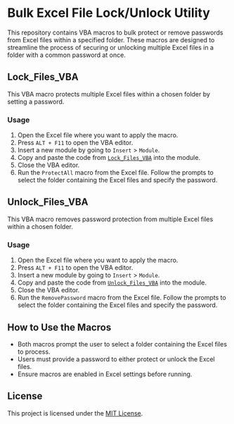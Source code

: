 # Bulk Excel File Lock/Unlock Utility

This repository contains VBA macros to bulk protect or remove passwords from Excel files within a specified folder. These macros are designed to streamline the process of securing or unlocking multiple Excel files in a folder with a common password at once.

## Lock_Files_VBA
This VBA macro protects multiple Excel files within a chosen folder by setting a password.

### Usage
1. Open the Excel file where you want to apply the macro.
2. Press `ALT + F11` to open the VBA editor.
3. Insert a new module by going to `Insert` > `Module`.
4. Copy and paste the code from [`Lock_Files_VBA`](https://github.com/g10drasingh/Bulk-Excel-File-lock/blob/main/Lock_Files_VBA) into the module.
5. Close the VBA editor.
6. Run the `ProtectAll` macro from the Excel file. Follow the prompts to select the folder containing the Excel files and specify the password.

## Unlock_Files_VBA
This VBA macro removes password protection from multiple Excel files within a chosen folder.

### Usage
1. Open the Excel file where you want to apply the macro.
2. Press `ALT + F11` to open the VBA editor.
3. Insert a new module by going to `Insert` > `Module`.
4. Copy and paste the code from [`Unlock_Files_VBA`](https://github.com/g10drasingh/Bulk-Excel-File-lock/blob/main/Unlock_Files_VBA) into the module.
5. Close the VBA editor.
6. Run the `RemovePassword` macro from the Excel file. Follow the prompts to select the folder containing the Excel files and specify the password.

## How to Use the Macros
- Both macros prompt the user to select a folder containing the Excel files to process.
- Users must provide a password to either protect or unlock the Excel files.
- Ensure macros are enabled in Excel settings before running.

## License
This project is licensed under the [MIT License](LICENSE).
